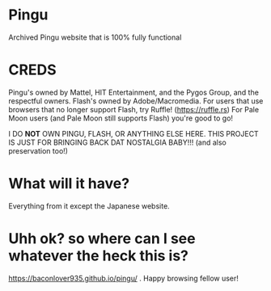 # Pingu
Archived Pingu website that is 100% fully functional
# CREDS
Pingu's owned by Mattel, HIT Entertainment, and the Pygos Group, and the respectful owners. Flash's owned by Adobe/Macromedia. For users that use browsers that no longer support Flash, try Ruffle! (https://ruffle.rs) For Pale Moon users (and Pale Moon still supports Flash) you're good to go!

I DO ****NOT**** OWN PINGU, FLASH, OR ANYTHING ELSE HERE. THIS PROJECT IS JUST FOR BRINGING BACK DAT NOSTALGIA BABY!!! (and also preservation too!)
# What will it have?
Everything from it except the Japanese website.
# Uhh ok? so where can I see whatever the heck this is?
https://baconlover935.github.io/pingu/ . Happy browsing fellow user!
